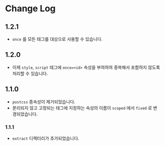 # Change Log

## 1.2.1

- `once` 를 모든 태그를 대상으로 사용할 수 있습니다.

## 1.2.0

- 이제 `style`, `script` 태그에 `once=<id>` 속성을 부여하여 중복해서 포함하지 않도록 처리할 수 있습니다.

## 1.1.0

- `postcss` 종속성이 제거되었습니다.
- 분리되지 않고 고정되는 태그에 지정하는 속성의 이름이 `scoped` 에서 `fixed` 로 변경되었습니다.

### 1.1.1

- `extract` 디렉터리가 추가되었습니다.
